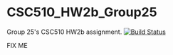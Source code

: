 # CSC510_HW2b_Group25
Group 25's CSC510 HW2b assignment.
[![Build Status](https://travis-ci.org/snapcat/CSC510_HW2b_Group25.png?branch=master)](https://travis-ci.org/snapcat/CSC510_HW2b_Group25)

FIX ME
